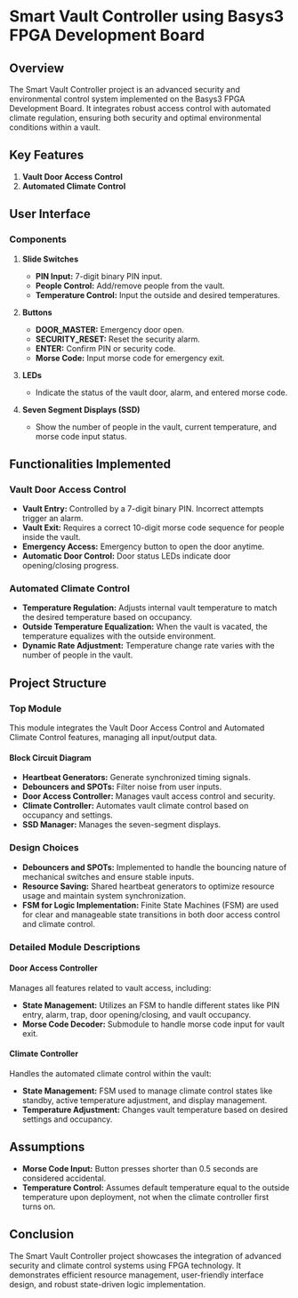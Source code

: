 # Smart Vault Controller using Basys3 FPGA Development Board

## Overview
The Smart Vault Controller project is an advanced security and environmental control system implemented on the Basys3 FPGA Development Board. It integrates robust access control with automated climate regulation, ensuring both security and optimal environmental conditions within a vault.

## Key Features
1. **Vault Door Access Control**
2. **Automated Climate Control**

## User Interface

### Components
1. **Slide Switches**
   - **PIN Input:** 7-digit binary PIN input.
   - **People Control:** Add/remove people from the vault.
   - **Temperature Control:** Input the outside and desired temperatures.

2. **Buttons**
   - **DOOR_MASTER:** Emergency door open.
   - **SECURITY_RESET:** Reset the security alarm.
   - **ENTER:** Confirm PIN or security code.
   - **Morse Code:** Input morse code for emergency exit.

3. **LEDs**
   - Indicate the status of the vault door, alarm, and entered morse code.

4. **Seven Segment Displays (SSD)**
   - Show the number of people in the vault, current temperature, and morse code input status.

## Functionalities Implemented

### Vault Door Access Control
- **Vault Entry:** Controlled by a 7-digit binary PIN. Incorrect attempts trigger an alarm.
- **Vault Exit:** Requires a correct 10-digit morse code sequence for people inside the vault.
- **Emergency Access:** Emergency button to open the door anytime.
- **Automatic Door Control:** Door status LEDs indicate door opening/closing progress.

### Automated Climate Control
- **Temperature Regulation:** Adjusts internal vault temperature to match the desired temperature based on occupancy.
- **Outside Temperature Equalization:** When the vault is vacated, the temperature equalizes with the outside environment.
- **Dynamic Rate Adjustment:** Temperature change rate varies with the number of people in the vault.

## Project Structure

### Top Module
This module integrates the Vault Door Access Control and Automated Climate Control features, managing all input/output data.

#### Block Circuit Diagram
- **Heartbeat Generators:** Generate synchronized timing signals.
- **Debouncers and SPOTs:** Filter noise from user inputs.
- **Door Access Controller:** Manages vault access control and security.
- **Climate Controller:** Automates vault climate control based on occupancy and settings.
- **SSD Manager:** Manages the seven-segment displays.

### Design Choices
- **Debouncers and SPOTs:** Implemented to handle the bouncing nature of mechanical switches and ensure stable inputs.
- **Resource Saving:** Shared heartbeat generators to optimize resource usage and maintain system synchronization.
- **FSM for Logic Implementation:** Finite State Machines (FSM) are used for clear and manageable state transitions in both door access control and climate control.

### Detailed Module Descriptions

#### Door Access Controller
Manages all features related to vault access, including:
- **State Management:** Utilizes an FSM to handle different states like PIN entry, alarm, trap, door opening/closing, and vault occupancy.
- **Morse Code Decoder:** Submodule to handle morse code input for vault exit.

#### Climate Controller
Handles the automated climate control within the vault:
- **State Management:** FSM used to manage climate control states like standby, active temperature adjustment, and display management.
- **Temperature Adjustment:** Changes vault temperature based on desired settings and occupancy.

## Assumptions
- **Morse Code Input:** Button presses shorter than 0.5 seconds are considered accidental.
- **Temperature Control:** Assumes default temperature equal to the outside temperature upon deployment, not when the climate controller first turns on.

## Conclusion
The Smart Vault Controller project showcases the integration of advanced security and climate control systems using FPGA technology. It demonstrates efficient resource management, user-friendly interface design, and robust state-driven logic implementation.
